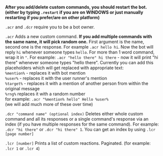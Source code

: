 **After you add/delete custom commands, you should restart the bot. (either by typing `.restart` if you are on WINDOWS or just manually restarting if you prefer/are on other platform)**

`.acr` and `.dcr` require you to be a bot owner.

`.acr`
Adds a new custom command. **If you add multiple commands with the same name, it will pick random one.** First argument is the name, second one is the response. For example `.acr hello hi`. Now the bot will reply `hi` whenever someone types `hello`. For more than 1 word command, wrap it in `"`.
For example: `.acr "hello there" hi there` - now it will print "hi there" whenever someone types "hello there". Currently you can add this placeholders which will get replaced with appropriate text:  
`%mention%` - replaces it with bot mention  
`%user%` - replaces it with the user runner's mention  
`%target%` - replaces it with a mention of another person from within the original message  
`%rng%` replaces it with a random number  
for example: `.acr "%mention% hello" Hello %user%`  
(we will add much more of these over time)


`.dcr "command name" (optional index)`
Deletes either whole custom command and all its responses or a single command's response via an index (if you have multiple responses for the same command).
For example: `.dcr "hi there"` or `.dcr "hi there" 1`. You can get an index by using `.lcr [page number]`

`.lcr [number]` 
Prints a list of custom reactions. Paginated. (for example: `.lcr 1` or `.lcr 4`)
